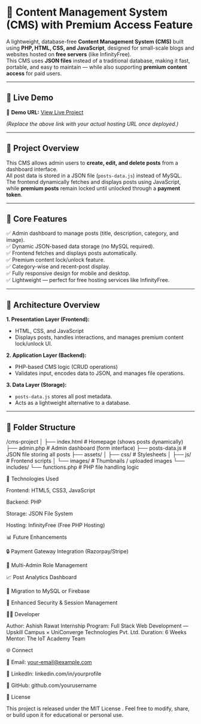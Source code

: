 # 🧩 Content Management System (CMS) with Premium Access Feature

A lightweight, database-free **Content Management System (CMS)** built using **PHP, HTML, CSS, and JavaScript**, designed for small-scale blogs and websites hosted on **free servers** (like InfinityFree).  
This CMS uses **JSON files** instead of a traditional database, making it fast, portable, and easy to maintain — while also supporting **premium content access** for paid users.

---

## 🚀 Live Demo

🔗 **Demo URL:** [View Live Project](https://your-demo-link-here.com)

*(Replace the above link with your actual hosting URL once deployed.)*

---

## 📖 Project Overview

This CMS allows admin users to **create, edit, and delete posts** from a dashboard interface.  
All post data is stored in a JSON file (`posts-data.js`) instead of MySQL.  
The frontend dynamically fetches and displays posts using JavaScript, while **premium posts** remain locked until unlocked through a **payment token**.

---

## 🧱 Core Features

✅ Admin dashboard to manage posts (title, description, category, and image).  
✅ Dynamic JSON-based data storage (no MySQL required).  
✅ Frontend fetches and displays posts automatically.  
✅ Premium content lock/unlock feature.  
✅ Category-wise and recent-post display.  
✅ Fully responsive design for mobile and desktop.  
✅ Lightweight — perfect for free hosting services like InfinityFree.

---

## 🧩 Architecture Overview

**1. Presentation Layer (Frontend):**
- HTML, CSS, and JavaScript
- Displays posts, handles interactions, and manages premium content lock/unlock UI.

**2. Application Layer (Backend):**
- PHP-based CMS logic (CRUD operations)
- Validates input, encodes data to JSON, and manages file operations.

**3. Data Layer (Storage):**
- `posts-data.js` stores all post metadata.
- Acts as a lightweight alternative to a database.

---

## 📂 Folder Structure

/cms-project
│
├── index.html # Homepage (shows posts dynamically)
├── admin.php # Admin dashboard (form interface)
├── posts-data.js # JSON file storing all posts
├── assets/
│ ├── css/ # Stylesheets
│ ├── js/ # Frontend scripts
│ └── images/ # Thumbnails / uploaded images
└── includes/
└── functions.php # PHP file handling logic

🧠 Technologies Used

Frontend: HTML5, CSS3, JavaScript

Backend: PHP

Storage: JSON File System

Hosting: InfinityFree (Free PHP Hosting)

📊 Future Enhancements

🔒 Payment Gateway Integration (Razorpay/Stripe)

👥 Multi-Admin Role Management

📈 Post Analytics Dashboard

💾 Migration to MySQL or Firebase

🔐 Enhanced Security & Session Management

🧑‍💻 Developer

Author: Ashish Rawat
Internship Program: Full Stack Web Development — Upskill Campus × UniConverge Technologies Pvt. Ltd.
Duration: 6 Weeks
Mentor: The IoT Academy Team

🌐 Connect

📧 Email: your-email@example.com

💼 LinkedIn: linkedin.com/in/yourprofile

🧠 GitHub: github.com/yourusername

🏁 License

This project is released under the MIT License
.
Feel free to modify, share, or build upon it for educational or personal use.
